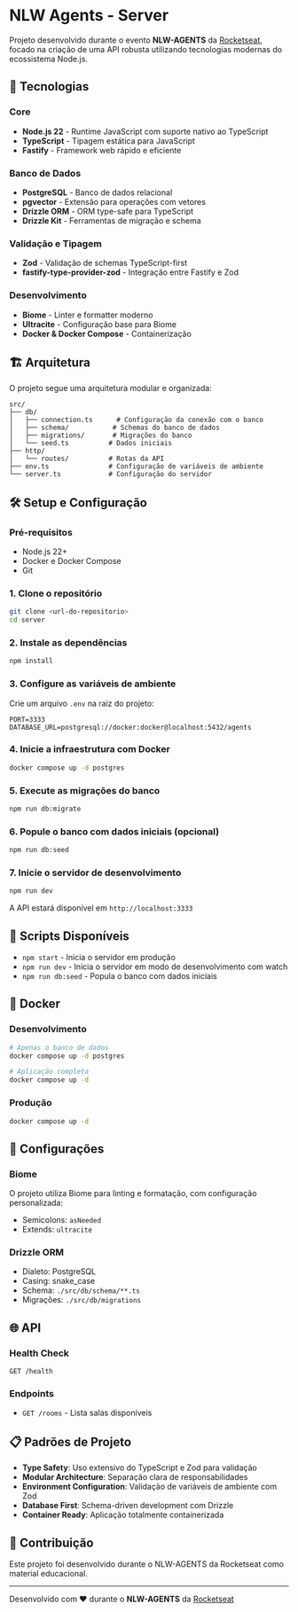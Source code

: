 # NLW Agents - Server

Projeto desenvolvido durante o evento **NLW-AGENTS** da [Rocketseat](https://rocketseat.com.br), focado na criação de uma API robusta utilizando tecnologias modernas do ecossistema Node.js.

## 🚀 Tecnologias

### Core
- **Node.js 22** - Runtime JavaScript com suporte nativo ao TypeScript
- **TypeScript** - Tipagem estática para JavaScript
- **Fastify** - Framework web rápido e eficiente

### Banco de Dados
- **PostgreSQL** - Banco de dados relacional
- **pgvector** - Extensão para operações com vetores
- **Drizzle ORM** - ORM type-safe para TypeScript
- **Drizzle Kit** - Ferramentas de migração e schema

### Validação e Tipagem
- **Zod** - Validação de schemas TypeScript-first
- **fastify-type-provider-zod** - Integração entre Fastify e Zod

### Desenvolvimento
- **Biome** - Linter e formatter moderno
- **Ultracite** - Configuração base para Biome
- **Docker & Docker Compose** - Containerização

## 🏗️ Arquitetura

O projeto segue uma arquitetura modular e organizada:

```
src/
├── db/
│   ├── connection.ts      # Configuração da conexão com o banco
│   ├── schema/           # Schemas do banco de dados
│   ├── migrations/       # Migrações do banco
│   └── seed.ts          # Dados iniciais
├── http/
│   └── routes/          # Rotas da API
├── env.ts               # Configuração de variáveis de ambiente
└── server.ts            # Configuração do servidor
```

## 🛠️ Setup e Configuração

### Pré-requisitos
- Node.js 22+
- Docker e Docker Compose
- Git

### 1. Clone o repositório
```bash
git clone <url-do-repositorio>
cd server
```

### 2. Instale as dependências
```bash
npm install
```

### 3. Configure as variáveis de ambiente
Crie um arquivo `.env` na raiz do projeto:

```env
PORT=3333
DATABASE_URL=postgresql://docker:docker@localhost:5432/agents
```

### 4. Inicie a infraestrutura com Docker
```bash
docker compose up -d postgres
```

### 5. Execute as migrações do banco
```bash
npm run db:migrate
```

### 6. Popule o banco com dados iniciais (opcional)
```bash
npm run db:seed
```

### 7. Inicie o servidor de desenvolvimento
```bash
npm run dev
```

A API estará disponível em `http://localhost:3333`

## 📝 Scripts Disponíveis

- `npm start` - Inicia o servidor em produção
- `npm run dev` - Inicia o servidor em modo de desenvolvimento com watch
- `npm run db:seed` - Popula o banco com dados iniciais

## 🐳 Docker

### Desenvolvimento
```bash
# Apenas o banco de dados
docker compose up -d postgres

# Aplicação completa
docker compose up -d
```

### Produção
```bash
docker compose up -d
```

## 🔧 Configurações

### Biome
O projeto utiliza Biome para linting e formatação, com configuração personalizada:
- Semicolons: `asNeeded`
- Extends: `ultracite`

### Drizzle ORM
- Dialeto: PostgreSQL
- Casing: snake_case
- Schema: `./src/db/schema/**.ts`
- Migrações: `./src/db/migrations`

## 🌐 API

### Health Check
```http
GET /health
```

### Endpoints
- `GET /rooms` - Lista salas disponíveis

## 📋 Padrões de Projeto

- **Type Safety**: Uso extensivo do TypeScript e Zod para validação
- **Modular Architecture**: Separação clara de responsabilidades
- **Environment Configuration**: Validação de variáveis de ambiente com Zod
- **Database First**: Schema-driven development com Drizzle
- **Container Ready**: Aplicação totalmente containerizada

## 🤝 Contribuição

Este projeto foi desenvolvido durante o NLW-AGENTS da Rocketseat como material educacional.

---

Desenvolvido com ❤️ durante o **NLW-AGENTS** da [Rocketseat](https://rocketseat.com.br)